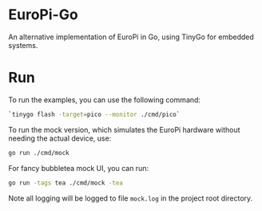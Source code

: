 # EuroPi-Go

An alternative implementation of EuroPi in Go, using TinyGo for embedded systems.

# Run

To run the examples, you can use the following command:

```bash
`tinygo flash -target=pico --monitor ./cmd/pico`
```

To run the mock version, which simulates the EuroPi hardware without needing the actual device, use:

```bash
go run ./cmd/mock
```

For fancy bubbletea mock UI, you can run:

```bash
go run -tags tea ./cmd/mock -tea
```

Note all logging will be logged to file `mock.log` in the project root directory.


